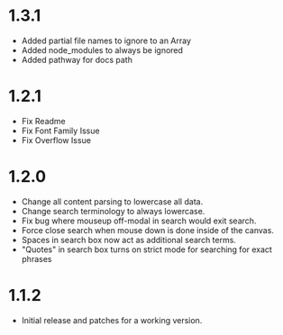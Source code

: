 # 1.3.1

- Added partial file names to ignore to an Array
- Added node_modules to always be ignored
- Added pathway for docs path

# 1.2.1

- Fix Readme
- Fix Font Family Issue
- Fix Overflow Issue

# 1.2.0

- Change all content parsing to lowercase all data.
- Change search terminology to always lowercase.
- Fix bug where mouseup off-modal in search would exit search.
- Force close search when mouse down is done inside of the canvas.
- Spaces in search box now act as additional search terms.
- "Quotes" in search box turns on strict mode for searching for exact phrases

# 1.1.2

- Initial release and patches for a working version.
